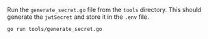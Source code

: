 Run the `generate_secret.go` file from the `tools` directory. This should generate the `jwtSecret` and store it in the `.env` file.

```
go run tools/generate_secret.go
```